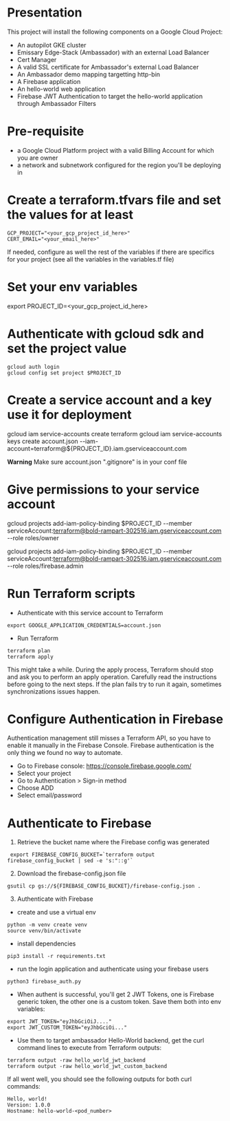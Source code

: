 # Presentation

This project will install the following components on a Google Cloud Project:
- An autopilot GKE cluster
- Emissary Edge-Stack (Ambassador) with an external Load Balancer
- Cert Manager
- A valid SSL certificate for Ambassador's external Load Balancer
- An Ambassador demo mapping targetting http-bin
- A Firebase application
- An hello-world web application
- Firebase JWT Authentication to target the hello-world application through Ambassador Filters

# Pre-requisite

- a Google Cloud Platform project with a valid Billing Account for which you are owner
- a network and subnetwork configured for the region you'll be deploying in

# Create a terraform.tfvars file and set the values for at least
```
GCP_PROJECT="<your_gcp_project_id_here>"
CERT_EMAIL="<your_email_here>"
```
If needed, configure as well the rest of the variables if there are specifics for your project (see all the variables in the variables.tf file)

# Set your env variables
export PROJECT_ID=<your_gcp_project_id_here>

# Authenticate with gcloud sdk and set the project value

```
gcloud auth login
gcloud config set project $PROJECT_ID
```

# Create a service account and a key use it for deployment

gcloud iam service-accounts create terraform
gcloud iam service-accounts keys create account.json --iam-account=terraform@${PROJECT_ID}.iam.gserviceaccount.com

**Warning** Make sure account.json ".gitignore" is in your conf file

# Give permissions to your service account

gcloud projects add-iam-policy-binding $PROJECT_ID --member serviceAccount:terraform@bold-rampart-302516.iam.gserviceaccount.com --role roles/owner

gcloud projects add-iam-policy-binding $PROJECT_ID --member serviceAccount:terraform@bold-rampart-302516.iam.gserviceaccount.com --role roles/firebase.admin

# Run Terraform scripts
- Authenticate with this service account to Terraform
```
export GOOGLE_APPLICATION_CREDENTIALS=account.json 
```
- Run Terraform
```
terraform plan
terraform apply
```
This might take a while. During the apply process, Terraform should stop and ask you to perform an apply operation. Carefully read the instructions before going to the next steps.
If the plan fails try to run it again, sometimes synchronizations issues happen.

# Configure Authentication in Firebase

Authentication management still misses a Terraform API, so you have to enable it manually in the Firebase Console. 
Firebase authentication is the only thing we found no way to automate.
- Go to Firebase console: https://console.firebase.google.com/
- Select your project
- Go to Authentication > Sign-in method
- Choose ADD
- Select email/password

# Authenticate to Firebase

1. Retrieve the bucket name where the Firebase config was generated
```
 export FIREBASE_CONFIG_BUCKET=`terraform output firebase_config_bucket | sed -e 's:"::g'`
````
2. Download the firebase-config.json file
```
gsutil cp gs://${FIREBASE_CONFIG_BUCKET}/firebase-config.json .
```
3. Authenticate with Firebase
- create and use a virtual env
```
python -m venv create venv
source venv/bin/activate
```
- install dependencies
```
pip3 install -r requirements.txt 
```
- run the login application and authenticate using your firebase users 
```
python3 firebase_auth.py
```
- When authent is successful, you'll get 2 JWT Tokens, one is Firebase generic token, the other one is a custom token. Save them both into env variables:
```
export JWT_TOKEN="eyJhbGciOiJ...."
export JWT_CUSTOM_TOKEN="eyJhbGciOi..."
```
- Use them to target ambassador Hello-World backend, get the curl command lines to execute from Terraform outputs:
```
terraform output -raw hello_world_jwt_backend
terraform output -raw hello_world_jwt_custom_backend
```

If all went well, you should see the following outputs for both curl commands:
```
Hello, world!
Version: 1.0.0
Hostname: hello-world-<pod_number>
```